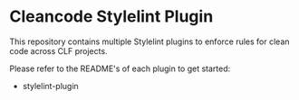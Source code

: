 # Cleancode Stylelint Plugin

This repository contains multiple Stylelint plugins to enforce rules for clean code across CLF projects.

Please refer to the README's of each plugin to get started:

- stylelint-plugin
